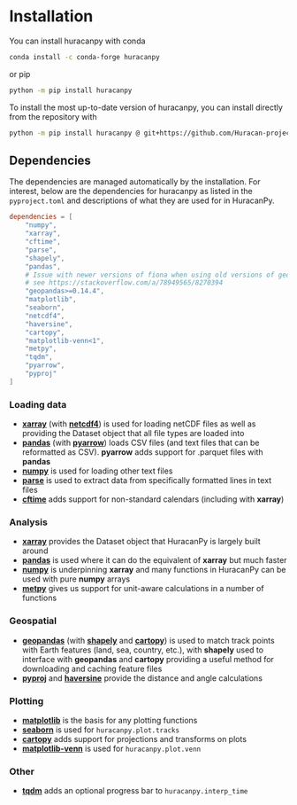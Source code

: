 # Installation

You can install huracanpy with conda
```bash
conda install -c conda-forge huracanpy
```
or pip
```bash
python -m pip install huracanpy
```

To install the most up-to-date version of huracanpy, you can install directly from the repository with
```bash
python -m pip install huracanpy @ git+https://github.com/Huracan-project/huracanpy
```

## Dependencies
The dependencies are managed automatically by the installation. For interest, below are
the  dependencies for huracanpy as listed in the `pyproject.toml` and descriptions of
what they are used for in HuracanPy.

```toml
dependencies = [
    "numpy",
    "xarray",
    "cftime",
    "parse",
    "shapely",
    "pandas",
    # Issue with newer versions of fiona when using old versions of geopandas
    # see https://stackoverflow.com/a/78949565/8270394
    "geopandas>=0.14.4",
    "matplotlib",
    "seaborn",
    "netcdf4",
    "haversine",
    "cartopy",
    "matplotlib-venn<1",
    "metpy",
    "tqdm",
    "pyarrow",
    "pyproj"
]
```

### Loading data
- [**xarray**](https://docs.xarray.dev/en/stable/) (with [**netcdf4**](https://unidata.github.io/netcdf4-python/)) is used for loading netCDF files as well as providing the Dataset object that all file types are loaded into
- [**pandas**](https://pandas.pydata.org/docs/) (with [**pyarrow**](https://arrow.apache.org/docs/python/index.html)) loads CSV files (and text files that can be reformatted as CSV). **pyarrow** adds support for .parquet files with **pandas**
- [**numpy**](https://numpy.org/doc/stable/) is used for loading other text files
- [**parse**](https://github.com/r1chardj0n3s/parse) is used to extract data from specifically formatted lines in text files
- [**cftime**](https://unidata.github.io/cftime/) adds support for non-standard calendars (including with **xarray**)

### Analysis
- [**xarray**](https://docs.xarray.dev/en/stable/) provides the Dataset object that HuracanPy is largely built around
- [**pandas**](https://pandas.pydata.org/docs/) is used where it can do the equivalent of **xarray** but much faster
- [**numpy**](https://numpy.org/doc/stable/) is underpinning **xarray** and many functions in HuracanPy can be used with pure **numpy** arrays
- [**metpy**](https://unidata.github.io/MetPy/latest/index.html) gives us support for unit-aware calculations in a number of functions

### Geospatial
- [**geopandas**](https://geopandas.org/en/stable/) (with [**shapely**](https://shapely.readthedocs.io/en/stable/index.html) and [**cartopy**](https://scitools.org.uk/cartopy/docs/latest/)) is used to match track points with Earth features (land, sea, country, etc.), with **shapely** used to interface with **geopandas** and **cartopy** providing a useful method for downloading and caching feature files 
- [**pyproj**](https://pyproj4.github.io/pyproj/stable/) and [**haversine**](https://github.com/mapado/haversine) provide the distance and angle calculations

### Plotting
- [**matplotlib**](https://matplotlib.org/stable/) is the basis for any plotting functions
- [**seaborn**](https://seaborn.pydata.org/) is used for `huracanpy.plot.tracks`
- [**cartopy**](https://scitools.org.uk/cartopy/docs/latest/) adds support for projections and transforms on plots
- [**matplotlib-venn**](https://github.com/konstantint/matplotlib-venn) is used for `huracanpy.plot.venn`

### Other
- [**tqdm**](https://tqdm.github.io/) adds an optional progress bar to `huracanpy.interp_time`
